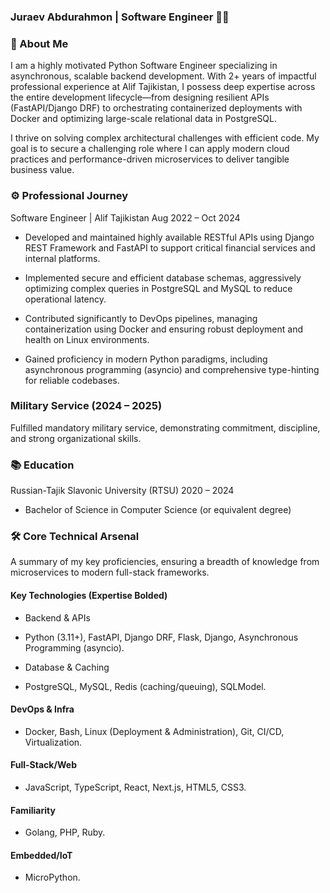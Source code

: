 ### Juraev Abdurahmon | Software Engineer 👨‍💻

### 🚀 About Me

I am a highly motivated Python Software Engineer specializing in asynchronous, scalable backend development. With 2+ years of impactful professional experience at Alif Tajikistan, I possess deep expertise across the entire development lifecycle—from designing resilient APIs (FastAPI/Django DRF) to orchestrating containerized deployments with Docker and optimizing large-scale relational data in PostgreSQL.

I thrive on solving complex architectural challenges with efficient code. My goal is to secure a challenging role where I can apply modern cloud practices and performance-driven microservices to deliver tangible business value.

### ⚙️ Professional Journey

Software Engineer | Alif Tajikistan
Aug 2022 – Oct 2024

* Developed and maintained highly available RESTful APIs using Django REST Framework and FastAPI to support critical financial services and internal platforms.

* Implemented secure and efficient database schemas, aggressively optimizing complex queries in PostgreSQL and MySQL to reduce operational latency.

* Contributed significantly to DevOps pipelines, managing containerization using Docker and ensuring robust deployment and health on Linux environments.

* Gained proficiency in modern Python paradigms, including asynchronous programming (asyncio) and comprehensive type-hinting for reliable codebases.

### Military Service (2024 – 2025)

Fulfilled mandatory military service, demonstrating commitment, discipline, and strong organizational skills.

### 📚 Education

Russian-Tajik Slavonic University (RTSU)
2020 – 2024

* Bachelor of Science in Computer Science (or equivalent degree)

### 🛠️ Core Technical Arsenal

A summary of my key proficiencies, ensuring a breadth of knowledge from microservices to modern full-stack frameworks.

#### Key Technologies (Expertise Bolded)

* Backend & APIs

* Python (3.11+), FastAPI, Django DRF, Flask, Django, Asynchronous Programming (asyncio).

* Database & Caching

* PostgreSQL, MySQL, Redis (caching/queuing), SQLModel.

#### DevOps & Infra

* Docker, Bash, Linux (Deployment & Administration), Git, CI/CD, Virtualization.

#### Full-Stack/Web

* JavaScript, TypeScript, React, Next.js, HTML5, CSS3.

#### Familiarity

* Golang, PHP, Ruby.

#### Embedded/IoT

* MicroPython.
